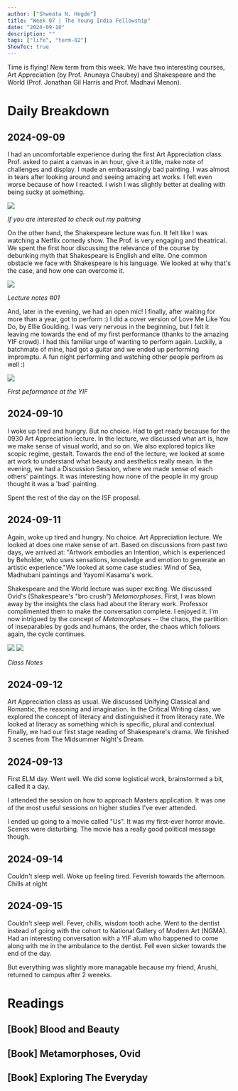 ```yaml
---
author: ["Shweata N. Hegde"]
title: "Week 07 | The Young India Fellowship"
date: "2024-09-10"
description: ""
tags: ["life", "term-02"]
ShowToc: true
---
```

Time is flying! New term from this week. We have two interesting courses, Art Appreciation (by Prof. Anunaya Chaubey) and Shakespeare and the World (Prof. Jonathan Gil Harris and Prof. Madhavi Menon).

# Daily Breakdown
## 2024-09-09
I had an uncomfortable experience during the first Art Appreciation class. Prof. asked to paint a canvas in an hour, give it a title, make note of challenges and display. I made an embarassingly bad painting. I was almost in tears after looking around and seeing amazing art works. I felt even worse because of how I reacted. I wish I was slightly better at dealing with being sucky at something.

<img src = "IMG_3752.jpeg">

_If you are interested to check out my paitning_

On the other hand, the Shakespeare lecture was fun. It felt like I was watching a Netflix comedy show. The Prof. is very engaging and theatrical. We spent the first hour discussing the relevance of the course by debunking myth that Shakespeare is English and elite. One common obstacle we face with Shakespeare is his language. We looked at why that's the case, and how one can overcome it.

<img src = "IMG_3789.jpg">

_Lecture notes #01_

And, later in the evening, we had an open mic! I finally, after waiting for more than a year, got to perform :) I did a cover version of Love Me Like You Do, by Ellie Goulding. I was very nervous in the beginning, but I felt it leaving me towards the end of my first performance (thanks to the amazing YIF crowd). I had this familiar urge of wanting to perform again. Luckily, a batchmate of mine, had got a guitar and we ended up performing impromptu. A fun night performing and watching other people perfrom as well :)

<img src = "IMG_0384.jpeg">

_First peformance at the YIF_

## 2024-09-10

I woke up tired and hungry. But no choice. Had to get ready because for the 0930 Art Appreciation lecture. In the lecture, we discussed what art is, how we make sense of visual world, and so on. We also explored topics like scopic regime, gestalt. Towards the end of the lecture, we looked at some art work to understand what beauty and aesthetics really mean. In the evening, we had a Discussion Session, where we made sense of each others' paintings. It was interesting how none of the people in my group thought it was a 'bad' painting.

Spent the rest of the day on the ISF proposal.

## 2024-09-11
Again, woke up tired and hungry. No choice. Art Appreciation lecture. We looked at does one make sense of art. Based on discussions from past two days, we arrived at: "Artwork embodies an Intention, which is experienced by Beholder, who uses sensations, knowledge and emotion to generate an artistic experience."We looked at some case studies: Wind of Sea, Madhubani paintings and Yayomi Kasama's work. 

Shakespeare and the World lecture was super exciting. We discussed Ovid's (Shakespeare's "bro crush") _Metamorphoses_. First, I was blown away by the insights the class had about the literary work. Professor complimented them to make the conversation complete. I enjoyed it. I'm now intrigued by the concept of _Metamorphoses_ -- the chaos, the partition of inseparables by gods and humans, the order, the chaos which follows again, the cycle continues.

<img src = "IMG_3792.jpeg">

<img src = "IMG_3793.jpeg">

_Class Notes_
## 2024-09-12
Art Appreciation class as usual. We discussed Unifying Classical and Romantic, the reasoning and imagination. In the Critical Writing class, we explored the concept of literacy and distinguished it from literacy rate. We looked at literacy as something which is specific, plural and contextual. Finally, we had our first stage reading of Shakespeare's drama. We finished 3 scenes from The Midsummer Night's Dream.

## 2024-09-13
First ELM day. Went well. We did some logistical work, brainstormed a bit, called it a day.

I attended the session on how to approach Masters application. It was one of the most useful sessions on higher studies I've ever attended. 

I ended up going to a movie called "Us". It was my first-ever horror movie. Scenes were disturbing. The movie has a really good political message though.

## 2024-09-14
Couldn't sleep well. Woke up feeling tired. Feverish towards the afternoon. Chills at night

## 2024-09-15
Couldn't sleep well. Fever, chills, wisdom tooth ache. Went to the dentist instead of going with the cohort to National Gallery of Modern Art (NGMA). Had an interesting conversation with a YIF alum who happened to come along with me in the ambulance to the dentist. Fell even sicker towards the end of the day.

But everything was slightly more managable because my friend, Arushi, returned to campus after 2 weeeks.

# Readings 

## [Book] Blood and Beauty

## [Book] Metamorphoses, Ovid

## [Book] Exploring The Everyday